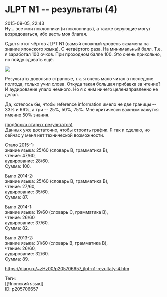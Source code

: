 JLPT N1 -- результаты (4)
==========================

   
 2015-09-05, 22:43   
  Ну... все мои поклонники (и поклонницы), а также верующие могут возрадоваться, ибо весть моя благая.   
   
 Сдал я этот чёртов JLPT N1 (самый сложный уровень экзамена на знание японского языка). С четвёртого раза. На минимальный балл. Т.е. я заработал 100 очков. При проходном балле 100. Это очень прикольно, но пойду сдавать ещё.   
   
  ![](https://i.imgur.com/f4QFjwE.png)    
   
 Результаты довольно странные, т.к. я очень мало читал в последние полгода, только учил слова. Откуда такая большая прибавка за чтение? И аудирование упало немного. Но я с ним ничего целенаправленно не делал.   
   
 Да, хотелось бы, чтобы reference information имело не две границы -- 33% и 66%, а три -- 25%, 50%, 75%. Мне критически важным кажутся именно 50% знания.   
   
  [(подборка старых результатов)](https://zHz00.diary.ru/p205706657.htm?index=1#linkmore205706657m1)      
 Данных уже достаточно, чтобы строить график. Я так и сделаю, но сейчас у меня нет технической возможности.   
   
 Стало 2015-1:   
 знание языка: 25/60 (словарь B, грамматика B),   
 чтение: 47/60,   
 аудирование: 28/60.   
 Сумма: 100.   
   
 Было 2014-2:   
 знание языка: 25/60 (словарь B, грамматика B),   
 чтение: 27/60,   
 аудирование: 35/60.   
 Сумма: 87.   
   
 Было 2014-1:   
 знание языка: 19/60 (словарь C, грамматика B),   
 чтение: 26/60   
 аудирование: 37/60.   
 Сумма: 82.   
   
 Было 2013-2:   
 знание языка: 31/60 (словарь B, грамматика B),   
 чтение: 26/60,   
 аудирование: 32/60.   
 Сумма: 89.   
     
    
 <https://diary.ru/~zHz00/p205706657_jlpt-n1-rezultaty-4.htm>   
   
 Теги:   
 [[Японский язык]]   
 ID: p205706657